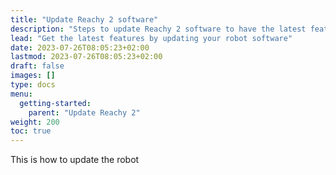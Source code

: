 ```yaml
---
title: "Update Reachy 2 software"
description: "Steps to update Reachy 2 software to have the latest features"
lead: "Get the latest features by updating your robot software"
date: 2023-07-26T08:05:23+02:00
lastmod: 2023-07-26T08:05:23+02:00
draft: false
images: []
type: docs
menu:
  getting-started:
    parent: "Update Reachy 2"
weight: 200
toc: true
---
```


This is how to update the robot